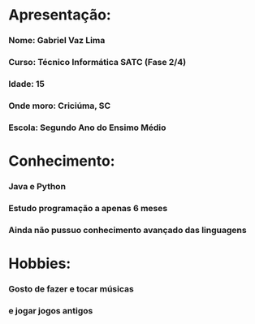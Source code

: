 # Apresentação:
### Nome: Gabriel Vaz Lima
### Curso: Técnico Informática SATC (Fase 2/4)
### Idade: 15
### Onde moro: Criciúma, SC
### Escola: Segundo Ano do Ensimo Médio

# Conhecimento:
### Java e Python
### Estudo programação a apenas 6 meses
### Ainda não pussuo conhecimento avançado das linguagens

# Hobbies:
### Gosto de fazer e tocar músicas
### e jogar jogos antigos

<!--
**gabriel-vazz/gabriel-vazz** is a ✨ _special_ ✨ repository because its `README.md` (this file) appears on your GitHub profile.

Here are some ideas to get you started:

- 🔭 I’m currently working on ...
- 🌱 I’m currently learning ...
- 👯 I’m looking to collaborate on ...
- 🤔 I’m looking for help with ...
- 💬 Ask me about ...
- 📫 How to reach me: ...
- 😄 Pronouns: ...
- ⚡ Fun fact: ...
-->
